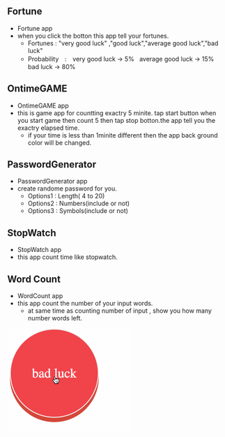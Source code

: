 
## Fortune ##
* Fortune app
* when you click the botton this app tell your fortunes.
    * Fortunes : "very good luck" ,"good luck","average good luck","bad luck"
    * Probability　:　very good luck -> 5%   average good luck -> 15%   bad luck -> 80%
 

    
## OntimeGAME ##
* OntimeGAME app
* this is game app for countting exactry 5 minite. tap start button when you start game then count 5 then tap stop botton.the app tell you the exactry elapsed time.
    * if your time is less than 1minite different then the app back ground color will be changed.
    
## PasswordGenerator ##
* PasswordGenerator app
* create randome password for you.
    * Options1 : Length( 4 to 20)
    * Options2 : Numbers(include or not)
    * Options3 : Symbols(include or not)
    
## StopWatch ##
* StopWatch app
* this app count time like stopwatch.

## Word Count ##
* WordCount app
* this app count the number of your input words.
    * at same time as counting number of input , show you how many number words left.
    
    
    
 ![UI](https://github.com/hikaori/JavaScript/blob/master/Fortune.gif)
    

